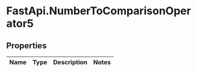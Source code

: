 # FastApi.NumberToComparisonOperator5

## Properties
Name | Type | Description | Notes
------------ | ------------- | ------------- | -------------

